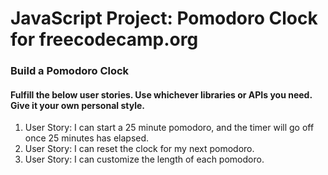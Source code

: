 # JavaScript Project: Pomodoro Clock for freecodecamp.org

### Build a Pomodoro Clock


#### Fulfill the below user stories. Use whichever libraries or APIs you need. Give it your own personal style.

1. User Story: I can start a 25 minute pomodoro, and the timer will go off once 25 minutes has elapsed.
2. User Story: I can reset the clock for my next pomodoro.
3. User Story: I can customize the length of each pomodoro.
